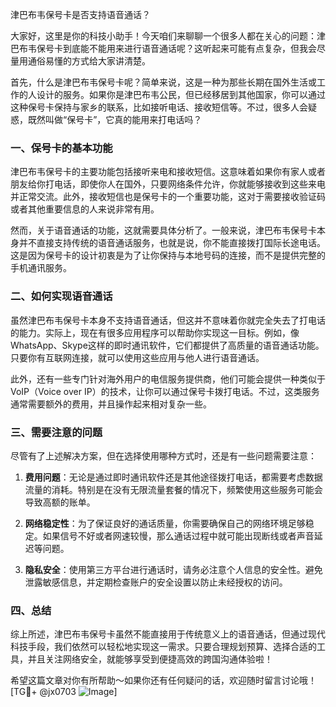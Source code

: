 津巴布韦保号卡是否支持语音通话？

大家好，这里是你的科技小助手！今天咱们来聊聊一个很多人都在关心的问题：津巴布韦保号卡到底能不能用来进行语音通话呢？这听起来可能有点复杂，但我会尽量用通俗易懂的方式给大家讲清楚。

首先，什么是津巴布韦保号卡呢？简单来说，这是一种为那些长期在国外生活或工作的人设计的服务。如果你是津巴布韦公民，但已经移居到其他国家，你可以通过这种保号卡保持与家乡的联系，比如接听电话、接收短信等。不过，很多人会疑惑，既然叫做“保号卡”，它真的能用来打电话吗？

### 一、保号卡的基本功能

津巴布韦保号卡的主要功能包括接听来电和接收短信。这意味着如果你有家人或者朋友给你打电话，即使你人在国外，只要网络条件允许，你就能够接收到这些来电并正常交流。此外，接收短信也是保号卡的一个重要功能，这对于需要接收验证码或者其他重要信息的人来说非常有用。

然而，关于语音通话的功能，这就需要具体分析了。一般来说，津巴布韦保号卡本身并不直接支持传统的语音通话服务，也就是说，你不能直接拨打国际长途电话。这是因为保号卡的设计初衷是为了让你保持与本地号码的连接，而不是提供完整的手机通讯服务。

### 二、如何实现语音通话

虽然津巴布韦保号卡本身不支持语音通话，但这并不意味着你就完全失去了打电话的能力。实际上，现在有很多应用程序可以帮助你实现这一目标。例如，像WhatsApp、Skype这样的即时通讯软件，它们都提供了高质量的语音通话功能。只要你有互联网连接，就可以使用这些应用与他人进行语音通话。

此外，还有一些专门针对海外用户的电信服务提供商，他们可能会提供一种类似于VoIP（Voice over IP）的技术，让你可以通过保号卡拨打电话。不过，这类服务通常需要额外的费用，并且操作起来相对复杂一些。

### 三、需要注意的问题

尽管有了上述解决方案，但在选择使用哪种方式时，还是有一些问题需要注意：

1. **费用问题**：无论是通过即时通讯软件还是其他途径拨打电话，都需要考虑数据流量的消耗。特别是在没有无限流量套餐的情况下，频繁使用这些服务可能会导致高额的账单。
   
2. **网络稳定性**：为了保证良好的通话质量，你需要确保自己的网络环境足够稳定。如果信号不好或者网速较慢，那么通话过程中就可能出现断线或者声音延迟等问题。

3. **隐私安全**：使用第三方平台进行通话时，请务必注意个人信息的安全性。避免泄露敏感信息，并定期检查账户的安全设置以防止未经授权的访问。

### 四、总结

综上所述，津巴布韦保号卡虽然不能直接用于传统意义上的语音通话，但通过现代科技手段，我们依然可以轻松地实现这一需求。只要合理规划预算、选择合适的工具，并且关注网络安全，就能够享受到便捷高效的跨国沟通体验啦！

希望这篇文章对你有所帮助～如果你还有任何疑问的话，欢迎随时留言讨论哦！[TG💪+ @jx0703 ![Image](https://github.com/user-attachments/assets/dbca1d08-cadb-493c-b0ec-ad6f7a83f270)]